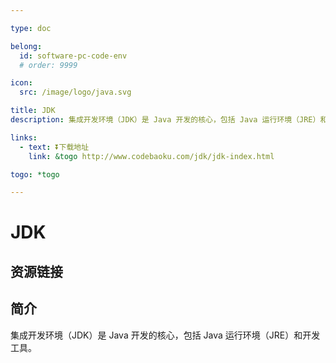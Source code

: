 ```yaml
---

type: doc

belong:
  id: software-pc-code-env
  # order: 9999

icon:
  src: /image/logo/java.svg

title: JDK
description: 集成开发环境（JDK）是 Java 开发的核心，包括 Java 运行环境（JRE）和开发工具。

links:
  - text: ⏬下载地址
    link: &togo http://www.codebaoku.com/jdk/jdk-index.html

togo: *togo

---
```


<ShowLogo />

# JDK

<ShowBreadcrumb />

## 资源链接

<ShowLinks />

## 简介

集成开发环境（JDK）是 Java 开发的核心，包括 Java 运行环境（JRE）和开发工具。